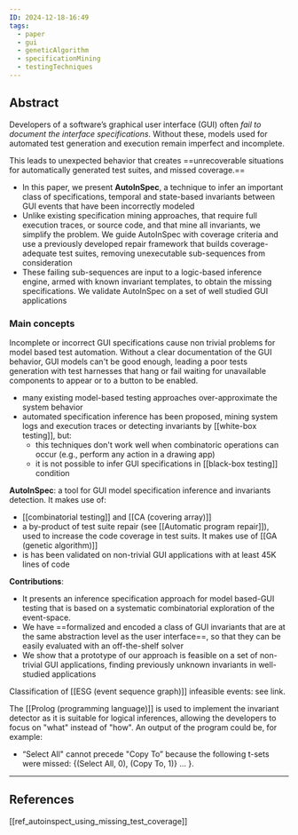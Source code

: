 ```yaml
---
ID: 2024-12-18-16:49
tags:
  - paper
  - gui
  - geneticAlgorithm
  - specificationMining
  - testingTechniques
---
```

## Abstract

Developers of a software’s graphical user interface (GUI) often *fail to document the interface specifications*. Without these, models used for automated test generation and execution remain imperfect and incomplete. 

This leads to unexpected behavior that creates ==unrecoverable situations for automatically generated test suites, and missed coverage.==
- In this paper, we present **AutoInSpec**, a technique to infer an important class of specifications, temporal and state-based invariants between GUI events that have been incorrectly modeled
- Unlike existing specification mining approaches, that require full execution traces, or source code, and that mine all invariants, we simplify the problem. We guide AutoInSpec with coverage criteria and use a previously developed repair framework that builds coverage-adequate test suites, removing unexecutable sub-sequences from consideration
- These failing sub-sequences are input to a logic-based inference engine, armed with known invariant templates, to obtain the missing specifications. We validate AutoInSpec on a set of well studied GUI applications

### Main concepts

Incomplete or incorrect GUI specifications cause non trivial problems for model based test automation. Without a clear documentation of the GUI behavior, GUI models can't be good enough, leading a poor tests generation with test harnesses that hang or fail waiting for unavailable components to appear or to a button to be enabled.
- many existing model-based testing approaches over-approximate the system behavior
- automated specification inference has been proposed, mining system logs and execution traces or detecting invariants by [[white-box testing]], but:
	- this techniques don't work well when combinatoric operations can occur (e.g., perform any action in a drawing app)
	- it is not possible to infer GUI specifications in [[black-box testing]] condition

**AutoInSpec**: a tool for GUI model specification inference and invariants detection. It makes use of:
- [[combinatorial testing]] and [[CA (covering array)]]
- a by-product of test suite repair (see [[Automatic program repair]]), used to increase the code coverage in test suits. It makes use of [[GA (genetic algorithm)]]
- is has been validated on non-trivial GUI applications with at least 45K lines of code

 **Contributions**:
- It presents an inference specification approach for model based-GUI testing that is based on a systematic combinatorial exploration of the event-space.
- We have ==formalized and encoded a class of GUI invariants that are at the same abstraction level as the user interface==, so that they can be easily evaluated with an off-the-shelf solver
- We show that a prototype of our approach is feasible on a set of non-trivial GUI applications, finding previously unknown invariants in well-studied applications

Classification of [[ESG (event sequence graph)]] infeasible events: see link.

The [[Prolog (programming language)]] is used to implement the invariant detector as it is suitable for logical inferences, allowing the developers to focus on "what" instead of "how". An output of the program could be, for example:
- “Select All" cannot precede "Copy To” because the following t-sets were missed: {(Select All, 0), (Copy To, 1)}  ... }.

---
## References
[[ref_autoinspect_using_missing_test_coverage]]